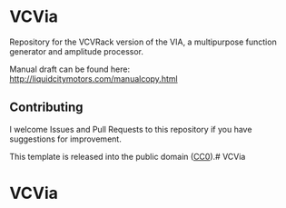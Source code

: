 
# VCVia

Repository for the VCVRack version of the VIA, a multipurpose function generator and amplitude processor.

Manual draft can be found here: http://liquidcitymotors.com/manualcopy.html

## Contributing

I welcome Issues and Pull Requests to this repository if you have suggestions for improvement.

This template is released into the public domain ([CC0](https://creativecommons.org/publicdomain/zero/1.0/)).# VCVia
# VCVia
